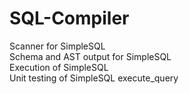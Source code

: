 # SQL-Compiler
Scanner for SimpleSQL <br />
Schema and AST output for SimpleSQL<br />
Execution of SimpleSQL <br />
Unit testing of SimpleSQL execute_query <br />
